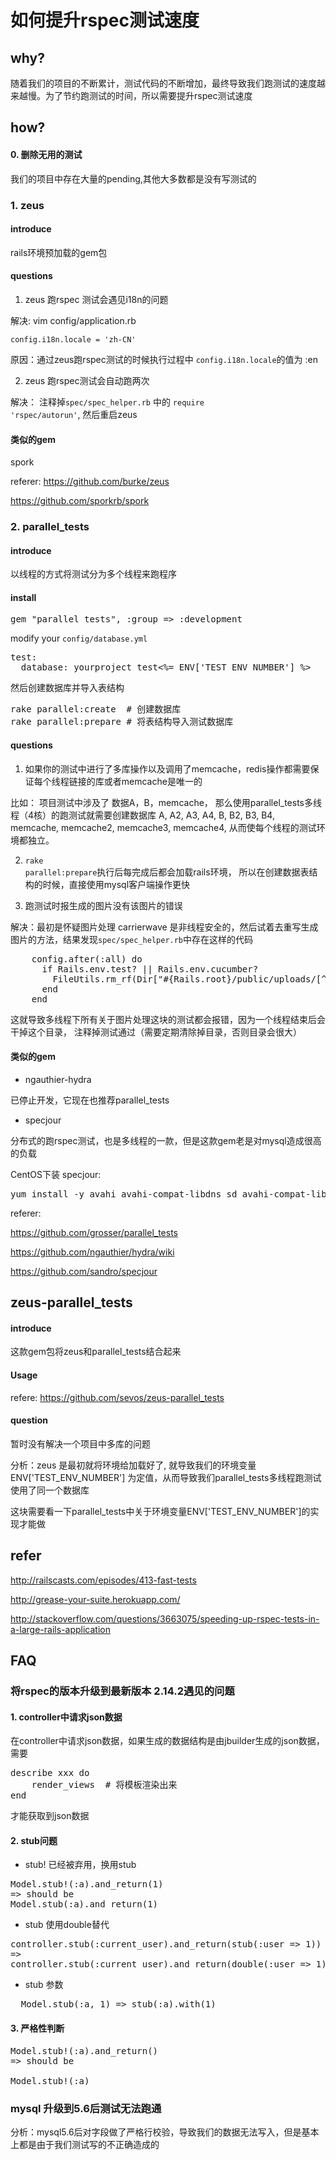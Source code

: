 # 如何提升rspec测试速度

## why?

随着我们的项目的不断累计，测试代码的不断增加，最终导致我们跑测试的速度越来越慢。为了节约跑测试的时间，所以需要提升rspec测试速度

## how?

#### 0. 删除无用的测试

我们的项目中存在大量的pending,其他大多数都是没有写测试的

### 1. zeus

#### introduce

rails环境预加载的gem包

#### questions

1. zeus 跑rspec 测试会遇见i18n的问题

解决: vim config/application.rb

<code>config.i18n.locale = 'zh-CN'</code>

原因：通过zeus跑rspec测试的时候执行过程中 <code>config.i18n.locale</code>的值为 :en

2. zeus 跑rspec测试会自动跑两次

解决： 注释掉<code>spec/spec_helper.rb</code> 中的 <code>require 'rspec/autorun'</code>, 然后重启zeus

#### 类似的gem

spork

referer: 
https://github.com/burke/zeus

https://github.com/sporkrb/spork


### 2. parallel_tests

#### introduce

以线程的方式将测试分为多个线程来跑程序

#### install

<pre>
gem "parallel_tests", :group => :development
</pre>

modify your <code>config/database.yml</code>

<pre>
test:
  database: yourproject_test<%= ENV['TEST_ENV_NUMBER'] %>
</pre>

然后创建数据库并导入表结构
<pre>
rake parallel:create  # 创建数据库
rake parallel:prepare # 将表结构导入测试数据库
</pre>

#### questions

1. 如果你的测试中进行了多库操作以及调用了memcache，redis操作都需要保证每个线程链接的库或者memcache是唯一的

比如： 项目测试中涉及了 数据A，B，memcache， 那么使用parallel_tests多线程（4核）的跑测试就需要创建数据库 A, A2, A3, A4, B, B2, B3, B4,  memcache, memcache2, memcache3, memcache4, 从而使每个线程的测试环境都独立。 

2. <code>rake parallel:prepare</code>执行后每完成后都会加载rails环境， 所以在创建数据表结构的时候，直接使用mysql客户端操作更快

3. 跑测试时报生成的图片没有该图片的错误

解决：最初是怀疑图片处理 carrierwave 是非线程安全的，然后试着去重写生成图片的方法，结果发现<code>spec/spec_helper.rb</code>中存在这样的代码

<pre>
    config.after(:all) do
      if Rails.env.test? || Rails.env.cucumber?
        FileUtils.rm_rf(Dir["#{Rails.root}/public/uploads/[^.]*"])
      end
    end
</pre>

这就导致多线程下所有关于图片处理这块的测试都会报错，因为一个线程结束后会干掉这个目录， 注释掉测试通过（需要定期清除掉目录，否则目录会很大）


#### 类似的gem

* ngauthier-hydra 

已停止开发，它现在也推荐parallel_tests

* specjour

分布式的跑rspec测试，也是多线程的一款，但是这款gem老是对mysql造成很高的负载

CentOS下装 specjour:

<pre>
yum install -y avahi avahi-compat-libdns_sd avahi-compat-libdns_sd-devel
</pre>

referer: 

https://github.com/grosser/parallel_tests

https://github.com/ngauthier/hydra/wiki

https://github.com/sandro/specjour

## zeus-parallel_tests

#### introduce

这款gem包将zeus和parallel_tests结合起来

#### Usage

refere: https://github.com/sevos/zeus-parallel_tests

#### question

暂时没有解决一个项目中多库的问题

分析：zeus 是最初就将环境给加载好了, 就导致我们的环境变量ENV['TEST_ENV_NUMBER'] 为定值，从而导致我们parallel_tests多线程跑测试使用了同一个数据库

这块需要看一下parallel_tests中关于环境变量ENV['TEST_ENV_NUMBER']的实现才能做



## refer

http://railscasts.com/episodes/413-fast-tests

http://grease-your-suite.herokuapp.com/

http://stackoverflow.com/questions/3663075/speeding-up-rspec-tests-in-a-large-rails-application

## FAQ

### 将rspec的版本升级到最新版本 2.14.2遇见的问题

#### 1. controller中请求json数据

在controller中请求json数据，如果生成的数据结构是由jbuilder生成的json数据，需要
<pre>
describe xxx do
	render_views  # 将模板渲染出来
end
</pre>
才能获取到json数据

#### 2. stub问题

* stub! 已经被弃用，换用stub

<pre>
Model.stub!(:a).and_return(1)
=> should be
Model.stub(:a).and_return(1)
</pre>

* stub 使用double替代

<pre>
controller.stub(:current_user).and_return(stub(:user => 1))
=>
controller.stub(:current_user).and_return(double(:user => 1))
</pre>

* stub 参数

<pre>
  Model.stub(:a, 1) => stub(:a).with(1)
</pre>

#### 3. 严格性判断
<pre>
Model.stub!(:a).and_return()
=> should be 

Model.stub!(:a)
</pre>

### mysql 升级到5.6后测试无法跑通

分析：mysql5.6后对字段做了严格行校验，导致我们的数据无法写入，但是基本上都是由于我们测试写的不正确造成的




